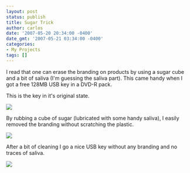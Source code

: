 ```yaml
---
layout: post
status: publish
title: Sugar Trick
author: carlos
date: '2007-05-20 20:34:00 -0400'
date_gmt: '2007-05-21 03:34:00 -0400'
categories:
- My Projects
tags: []
---
```

I read that one can erase the branding on products by using a sugar cube and a bit of saliva (I'm guessing the saliva part). This came handy when I got a free 128MB USB key in a DVD-R pack.

This is the key in it's original state.

[![](http://3.bp.blogspot.com/_940DBYqYeYo/RlEUIbEimYI/AAAAAAAAASM/mLVOmIyIBw0/s320/stick+before.jpg)](http://3.bp.blogspot.com/_940DBYqYeYo/RlEUIbEimYI/AAAAAAAAASM/mLVOmIyIBw0/s1600-h/stick+before.jpg)

By rubbing a cube of sugar (lubricated with some handy saliva), I easily removed the branding without scratching the plastic.

[![](http://3.bp.blogspot.com/_940DBYqYeYo/RlEUIbEimZI/AAAAAAAAASU/EGLwpDCdiYo/s320/stick+sugar.jpg)](http://3.bp.blogspot.com/_940DBYqYeYo/RlEUIbEimZI/AAAAAAAAASU/EGLwpDCdiYo/s1600-h/stick+sugar.jpg)

After a bit of cleaning I go a nice USB key without any branding and no traces of saliva.

[![](http://1.bp.blogspot.com/_940DBYqYeYo/RlEUH7EimXI/AAAAAAAAASE/QW8v1B-Dyzk/s320/stick+after.jpg)](http://1.bp.blogspot.com/_940DBYqYeYo/RlEUH7EimXI/AAAAAAAAASE/QW8v1B-Dyzk/s1600-h/stick+after.jpg)
